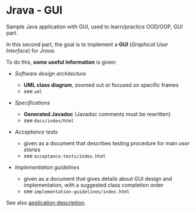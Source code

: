 # Jrava - GUI

Sample Java application with GUI, used to learn/practice OOD/OOP, GUI part.

In this second part, the goal is to implement a **GUI** (*Graphical User Interface*) for _Jrava_.

To do this, **some useful information** is given:

- _Software design architecture_
  - **UML class diagram**, zoomed out or focused on specific frames  
  - see `uml`
  

- _Specifications_
  - **Generated Javadoc** (Javadoc comments must be rewritten)
  - see `docs/index/html`

  
- _Acceptance tests_
  - given as a document that describes testing procedure for main _user stories_
  - see `acceptance-tests/index.html`

  
- _Implementation guidelines_
    - given as a document that gives details about GUI design and implementation, with a suggested class completion order
    - see `implementation-guidelines/index.html`

See also [application description](Jrava.md).
